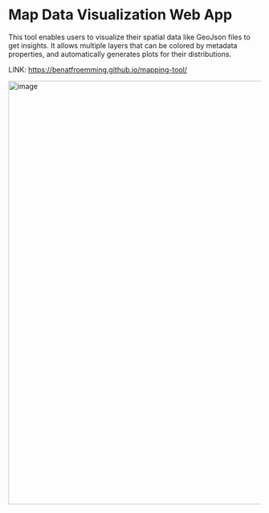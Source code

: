# Map Data Visualization Web App

This tool enables users to visualize their spatial data like GeoJson files to get insights. It allows multiple layers that can be colored by metadata properties, and automatically generates plots for their distributions. 

LINK: https://benatfroemming.github.io/mapping-tool/

<img width="1917" height="844" alt="image" src="https://github.com/user-attachments/assets/5b4f686f-c344-4400-8183-0249985c89fd" />
